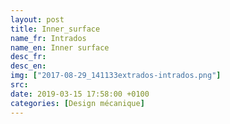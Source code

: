 ```yaml
---
layout: post
title: Inner_surface
name_fr: Intrados
name_en: Inner surface
desc_fr: 
desc_en: 
img: ["2017-08-29_141133extrados-intrados.png"]
src: 
date: 2019-03-15 17:58:00 +0100
categories: [Design mécanique]
---
```


